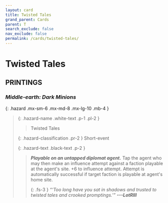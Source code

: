 ```yaml
---
layout: card
title: Twisted Tales
grand_parent: Cards
parent: T
search_exclude: false
nav_exclude: false
permalink: /cards/twisted-tales/
---
```


# Twisted Tales


## PRINTINGS


### _Middle-earth: Dark Minions_

{: .hazard .mx-sm-6 .mx-md-8 .mx-lg-10 .mb-4 }
> {: .hazard-name .white-text .p-1 .pl-2 }
> > <div class="hazard-mp"></div>
> > <div class="card-name">Twisted Tales</div>
>
> {: .hazard-classification .pr-2 }
> Short-event
>
> {: .hazard-text .black-text .p-2 }
> > ***Playable on an untapped diplomat agent.*** Tap the agent who may then make an influence attempt against a faction playable at the agent's site. +6 to influence attempt. Attempt is automatically successful if target faction is playable at agent's home site.   
> > 
> > {: .fs-3 } 
> > _“‘Too long have you sat in shadows and trusted to twisted tales and crooked promptings.’”_ ***---&#65279;LotRIII*** 
>
